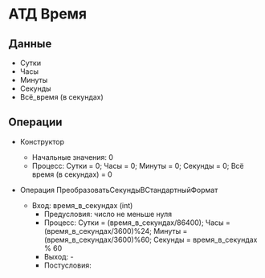 # АТД Время
## Данные
  * Сутки
  * Часы
  * Минуты
  * Секунды
  * Всё_время (в секундах)
## Операции
  * Конструктор
  	* Начальные значения: 0
	* Процесс: Сутки = 0; Часы = 0; Минуты = 0; Секунды = 0; Всё время (в секундах) = 0
	 
  * Операция ПреобразоватьСекундыВСтандартныйФормат
  	* Вход: время_в_секундах (int)
        * Предусловия: число не меньше нуля
        * Процесс: Сутки = (время_в_секундах/86400); Часы = (время_в_секундах/3600)%24; Минуты = (время_в_секундах/3600)%60; Секунды = время_в_секундах % 60
        * Выход: -
        * Постусловия: 
	

